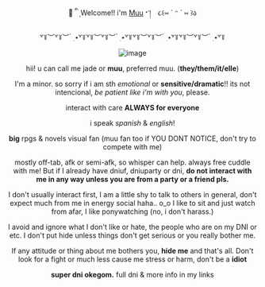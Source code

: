 <div align="center">
<hl align="center">💉 ི ֺ ۪ Welcome!! i'm <a href="https://milgram.fandom.com/wiki/Kusunoki_Muu">Muu</a> ᐩ་།　૮꒰⑅ ˊ ᵔ ˋ ⑅ ꒱ა</hl>

  
  ꒷꒦︶꒷꒦︶ ๋ ࣭ ⭑꒷꒦꒷꒦︶꒷꒦︶ ๋ ࣭ ⭑꒷꒦꒷꒦︶꒷꒦︶ ๋ ࣭ ⭑꒷꒦꒷꒦︶꒷꒦︶ ๋ ࣭ ⭑꒷꒦
  
![image](https://github.com/user-attachments/assets/70cc5661-9d3a-4699-9bee-333b8e7a2473)


hii! u can call me jade or **muu**, preferred muu. (**they/them/it/elle**) 

I'm a minor. so sorry if i am sth *emotional* or **sensitive/dramatic**!! its not intencional, *be patient like i'm with you*, please. 

interact with care **ALWAYS for everyone**

i speak *spanish* & *english*!

**big** rpgs & novels visual fan (muu fan too if YOU DONT NOTICE, don't try to compete with me)

mostly off-tab, afk or semi-afk, so whisper can help. always free cuddle with me! But if I already have dniuf, dniuparty or dni, **do not interact with me in any way unless you are from a party or a friend pls.**

I don't usually interact first, I am a little shy to talk to others in general, don't expect much from me in energy social haha.. o_o I like to sit and just watch from afar, I like ponywatching (no, i don't harass.)

I avoid and ignore what I don't like or hate, the people who are on my DNI or etc. I don't put hide unless things don't get serious or you really bother me.

If any attitude or thing about me bothers you, **hide me** and that's all. Don't look for a fight or much less cause me stress or harm, don't be a **idiot**

**super dni okegom.** full dni & more info in my links


